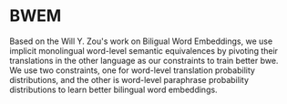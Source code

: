 # BWEM<br>
Based on the Will Y. Zou's work on Biligual Word Embeddings, we use implicit monolingual word-level semantic equivalences by pivoting their translations in the other language as our constraints to train better bwe.<br> 
We use two constraints, one for word-level translation probability distributions, and the other is word-level paraphrase probability distributions to learn better bilingual word embeddings. 
